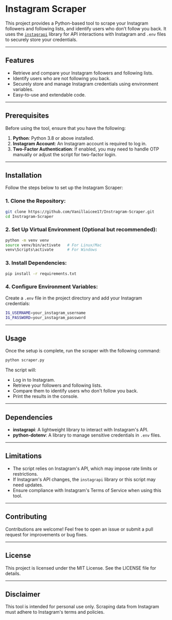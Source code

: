 # Instagram Scraper

This project provides a Python-based tool to scrape your Instagram followers and following lists, and identify users who don’t follow you back. It uses the [`instagrapi`](https://github.com/adw0rd/instagrapi) library for API interactions with Instagram and `.env` files to securely store your credentials.

---

## Features

- Retrieve and compare your Instagram followers and following lists.
- Identify users who are not following you back.
- Securely store and manage Instagram credentials using environment variables.
- Easy-to-use and extendable code.

---

## Prerequisites

Before using the tool, ensure that you have the following:

1. **Python**: Python 3.8 or above installed.
2. **Instagram Account**: An Instagram account is required to log in.
3. **Two-Factor Authentication**: If enabled, you may need to handle OTP manually or adjust the script for two-factor login.

---

## Installation

Follow the steps below to set up the Instagram Scraper:

### 1. Clone the Repository:

```bash
git clone https://github.com/Vanillaicee17/Instragram-Scraper.git
cd Instragram-Scraper
```

### 2. Set Up Virtual Environment (Optional but recommended):

```bash
python -m venv venv
source venv/bin/activate   # For Linux/Mac
venv\Scripts\activate      # For Windows
```

### 3. Install Dependencies:

```bash
pip install -r requirements.txt
```

### 4. Configure Environment Variables:

Create a `.env` file in the project directory and add your Instagram credentials:

```bash
IG_USERNAME=your_instagram_username
IG_PASSWORD=your_instagram_password
```

---

## Usage

Once the setup is complete, run the scraper with the following command:

```bash
python scraper.py
```

The script will:

- Log in to Instagram.
- Retrieve your followers and following lists.
- Compare them to identify users who don't follow you back.
- Print the results in the console.

---

## Dependencies

- **instagrapi**: A lightweight library to interact with Instagram's API.
- **python-dotenv**: A library to manage sensitive credentials in `.env` files.

---

## Limitations

- The script relies on Instagram's API, which may impose rate limits or restrictions.
- If Instagram's API changes, the `instagrapi` library or this script may need updates.
- Ensure compliance with Instagram's Terms of Service when using this tool.

---

## Contributing

Contributions are welcome! Feel free to open an issue or submit a pull request for improvements or bug fixes.

---

## License

This project is licensed under the MIT License. See the LICENSE file for details.

---

## Disclaimer

This tool is intended for personal use only. Scraping data from Instagram must adhere to Instagram's terms and policies.
```
